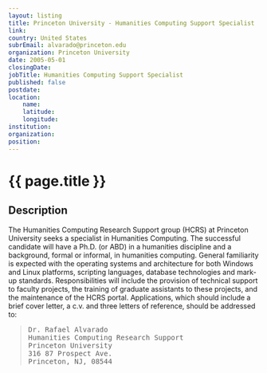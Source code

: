 ```yaml
---
layout: listing
title: Princeton University - Humanities Computing Support Specialist
link:
country: United States
subrEmail: alvarado@princeton.edu
organization: Princeton University 
date: 2005-05-01
closingDate: 
jobTitle: Humanities Computing Support Specialist
published: false
postdate:
location:
	name: 
	latitude: 
	longitude: 
institution: 
organization: 
position: 
--- 
```



# {{ page.title }}

## Description




<p>The Humanities Computing Research Support group (HCRS) at Princeton University seeks a specialist in Humanities Computing.  The successful candidate will have a Ph.D. (or ABD) in a humanities discipline and a background, formal or informal, in humanities computing.  General familiarity is expected with the operating systems and architecture for both Windows and Linux platforms, scripting languages, database technologies and mark-up standards.  Responsibilities will include the provision of technical support to faculty projects, the training of graduate assistants to these projects, and the maintenance of the HCRS portal.  Applications, which should include a brief cover letter, a c.v. and three letters of reference, should be addressed to:</p>
<blockquote>
<pre>
Dr. Rafael Alvarado
Humanities Computing Research Support
Princeton University
316 87 Prospect Ave.
Princeton, NJ, 08544
</pre>
</blockquote>

